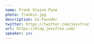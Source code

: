 ```yaml
---
name: Frank Staine-Pyne
photo: frankin.jpg
description: Co-Founder
twitter: https://twitter.com/jessfraz
url: https://blog.jessfraz.com/
speaker: yes
---
```

